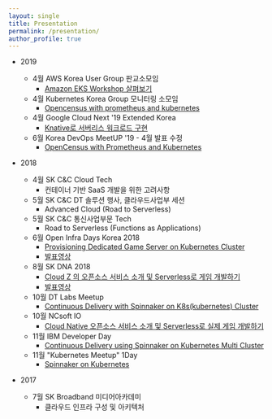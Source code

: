 ```yaml
---
layout: single
title: Presentation 
permalink: /presentation/
author_profile: true
---
```


* 2019
  * 4월 AWS Korea User Group 판교소모임
    * [Amazon EKS Workshop 살펴보기](https://www.slideshare.net/JinwoongKim8/eks-workshop-140043415)
  * 4월 Kubernetes Korea Group 모니터링 소모임
    * [Opencensus with prometheus and kubernetes](https://www.slideshare.net/JinwoongKim8/open-census-with-prometheus-and-kubernetes)
  * 4월  Google Cloud Next '19 Extended Korea
    * [Knative로 서버리스 워크로드 구현](https://www.slideshare.net/JinwoongKim8/knative)
  * 6월 Korea DevOps MeetUP '19 - 4월 발표 수정
    * [OpenCensus with Prometheus and Kubernetes](https://www.slideshare.net/JinwoongKim8/opencensus-with-prometheus-and-kubernetes)

* 2018
  * 4월 SK C&C Cloud Tech 
    * 컨테이너 기반 SaaS 개발을 위한 고려사항
  * 5월 SK C&C DT 솔루션 행사, 클라우드사업부 세션
    * Advanced Cloud (Road to Serverless)
  * 5월 SK C&C 통신사업부문 Tech 
    * Road to Serverless (Functions as Applications)
  * 6월 Open Infra Days Korea 2018
    * [Provisioning Dedicated Game Server on Kubernetes Cluster](https://www.slideshare.net/JinwoongKim8/provisioning-dedicated-game-server-on-kubernetes-cluster)  
    * [발표영상](https://youtu.be/LtGGzKBoVZQ?list=PLkgLtPJ7Lg3oSoMmS7jhXAR7Y53IXxNHx)
  * 8월 SK DNA 2018 
    * [Cloud Z 의 오픈소스 서비스 소개 및 Serverless로 게임 개발하기](https://www.slideshare.net/JinwoongKim8/cloud-z-serverless-118143924)
    * [발표영상](https://www.youtube.com/watch?v=AK9tn2bVORo)
  * 10월 DT Labs Meetup 
    * [Continuous Delivery with Spinnaker on K8s(kubernetes) Cluster](https://www.slideshare.net/JinwoongKim8/continuous-delivery-with-spinnaker-on-k8skubernetes-cluster-118140930)
  * 10월 NCsoft IO 
    * [Cloud Native 오픈소스 서비스 소개 및 Serverless로 실제 게임 개발하기](https://www.slideshare.net/JinwoongKim8/cloud-native-serverless/JinwoongKim8/cloud-native-serverless)
  * 11월 IBM Developer Day 
    * [Continuous Delivery using Spinnaker on Kubernetes Multi Cluster](http://public.dhe.ibm.com/software/kr/TrackB/B3.pdf)
  * 11월 "Kubernetes Meetup" 1Day
    * [Spinnaker on Kubernetes](https://www.slideshare.net/JinwoongKim8/spinnaker-on-kubernetes-123752186)

* 2017
  * 7월 SK Broadband 미디어아카데미 
    * 클라우드 인프라 구성 및 아키텍처